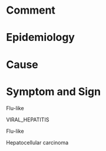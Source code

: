 # Comment

# Epidemiology

# Cause

# Symptom and Sign

Flu-like

VIRAL_HEPATITIS

Flu-like

Hepatocellular carcinoma
